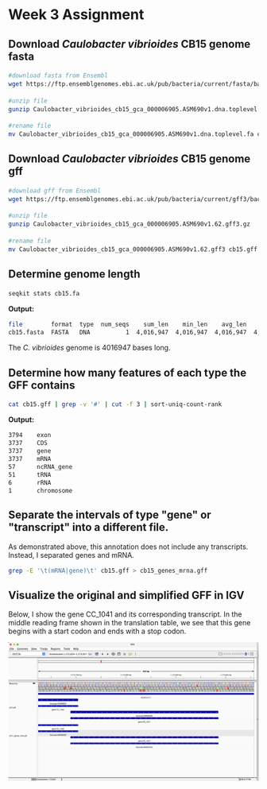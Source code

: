 # Week 3 Assignment #

## Download *Caulobacter vibrioides* CB15 genome fasta ##

```bash
#download fasta from Ensembl
wget https://ftp.ensemblgenomes.ebi.ac.uk/pub/bacteria/current/fasta/bacteria_0_collection/caulobacter_vibrioides_cb15_gca_000006905/dna/Caulobacter_vibrioides_cb15_gca_000006905.ASM690v1.dna.toplevel.fa.gz

#unzip file
gunzip Caulobacter_vibrioides_cb15_gca_000006905.ASM690v1.dna.toplevel.fa.gz

#rename file
mv Caulobacter_vibrioides_cb15_gca_000006905.ASM690v1.dna.toplevel.fa cb15.fa
```
## Download *Caulobacter vibrioides* CB15 genome gff ##


```bash
#download gff from Ensembl
wget https://ftp.ensemblgenomes.ebi.ac.uk/pub/bacteria/current/gff3/bacteria_0_collection/caulobacter_vibrioides_cb15_gca_000006905/Caulobacter_vibrioides_cb15_gca_000006905.ASM690v1.62.gff3.gz

#unzip file
gunzip Caulobacter_vibrioides_cb15_gca_000006905.ASM690v1.62.gff3.gz

#rename file
mv Caulobacter_vibrioides_cb15_gca_000006905.ASM690v1.62.gff3 cb15.gff
```

## Determine genome length ##
```bash
seqkit stats cb15.fa
```

**Output:**
```bash
file        format  type  num_seqs    sum_len    min_len    avg_len    max_len
cb15.fasta  FASTA   DNA          1  4,016,947  4,016,947  4,016,947  4,016,947
```
The *C. vibrioides* genome is 4016947 bases long.


## Determine how many features of each type the GFF contains ##
```bash
cat cb15.gff | grep -v '#' | cut -f 3 | sort-uniq-count-rank
```
**Output:**
```
3794	exon
3737	CDS
3737	gene
3737	mRNA
57  	ncRNA_gene
51  	tRNA
6   	rRNA
1   	chromosome
```
## Separate the intervals of type "gene" or "transcript" into a different file. ##
As demonstrated above, this annotation does not include any transcripts. Instead, I separated genes and mRNA.

```bash
grep -E '\t(mRNA|gene)\t' cb15.gff > cb15_genes_mrna.gff
```

## Visualize the original and simplified GFF in IGV ##
Below, I show the gene CC_1041 and its corresponding transcript. In the middle reading frame shown in the translation table, we see that this gene begins with a start codon and ends with a stop codon.

![alt text](igv_screenshot.png)
